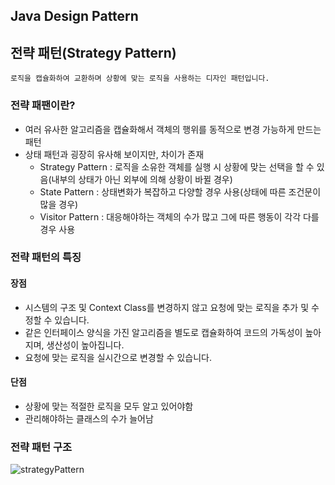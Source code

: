 ## Java Design Pattern

## 전략 패턴(Strategy Pattern)

```
로직을 캡슐화하여 교환하며 상황에 맞는 로직을 사용하는 디자인 패턴입니다. 
```

### 전략 패팬이란?
* 여러 유사한 알고리즘을 캡슐화해서 객체의 행위를 동적으로 변경 가능하게 만드는 패턴
* 상태 패턴과 굉장히 유사해 보이지만, 차이가 존재
    * Strategy Pattern : 로직을 소유한 객체를 실행 시 상황에 맞는 선택을 할 수 있음(내부의 상태가 아닌 외부에 의해 상황이 바뀔 경우)
    * State Pattern : 상태변화가 복잡하고 다양할 경우 사용(상태에 따른 조건문이 많을 경우)
    * Visitor Pattern : 대응해야하는 객체의 수가 많고 그에 따른 행동이 각각 다를 경우 사용

### 전략 패턴의 특징
#### 장점
* 시스템의 구조 및 Context Class를 변경하지 않고 요청에 맞는 로직을 추가 및 수정할 수 있습니다.
* 같은 인터페이스 양식을 가진 알고리즘을 별도로 캡슐화하여 코드의 가독성이 높아지며, 생산성이 높아집니다.
* 요청에 맞는 로직을 실시간으로 변경할 수 있습니다.

#### 단점
* 상황에 맞는 적절한 로직을 모두 알고 있어야함
* 관리해야하는 클래스의 수가 늘어남

### 전략 패턴 구조
![strategyPattern](https://github.com/parknnna/designPattern/assets/69619672/31ba5dec-55f2-4535-a0e0-bc06680e0183)


